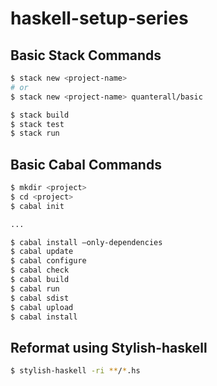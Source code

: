 # haskell-setup-series

## Basic Stack Commands

```sh
$ stack new <project-name>
# or
$ stack new <project-name> quanterall/basic

$ stack build
$ stack test
$ stack run
```

## Basic Cabal Commands

```sh
$ mkdir <project>
$ cd <project>
$ cabal init

...

$ cabal install —only-dependencies
$ cabal update
$ cabal configure
$ cabal check
$ cabal build
$ cabal run
$ cabal sdist
$ cabal upload
$ cabal install
```

## Reformat using Stylish-haskell

```sh
$ stylish-haskell -ri **/*.hs
```


